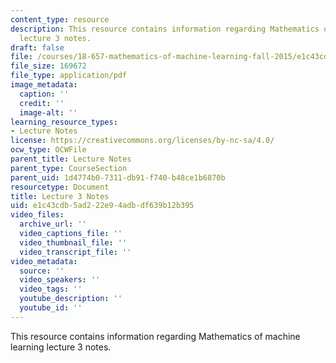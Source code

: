 ```yaml
---
content_type: resource
description: This resource contains information regarding Mathematics of machine learning
  lecture 3 notes.
draft: false
file: /courses/18-657-mathematics-of-machine-learning-fall-2015/e1c43cdb5ad222e94adbdf639b12b395_MIT18_657F15_L3.pdf
file_size: 169672
file_type: application/pdf
image_metadata:
  caption: ''
  credit: ''
  image-alt: ''
learning_resource_types:
- Lecture Notes
license: https://creativecommons.org/licenses/by-nc-sa/4.0/
ocw_type: OCWFile
parent_title: Lecture Notes
parent_type: CourseSection
parent_uid: 1d4774b0-7311-db91-f740-b48ce1b6870b
resourcetype: Document
title: Lecture 3 Notes
uid: e1c43cdb-5ad2-22e9-4adb-df639b12b395
video_files:
  archive_url: ''
  video_captions_file: ''
  video_thumbnail_file: ''
  video_transcript_file: ''
video_metadata:
  source: ''
  video_speakers: ''
  video_tags: ''
  youtube_description: ''
  youtube_id: ''
---
```

This resource contains information regarding Mathematics of machine learning lecture 3 notes.